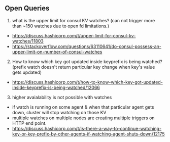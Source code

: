 ## Open Queries

1. what is the upper limit for consul KV watches? (can not trigger more than ~150 watches due to open fd limitations.)
* https://discuss.hashicorp.com/t/upper-limit-for-consul-kv-watches/11803
* https://stackoverflow.com/questions/63110641/do-consul-possess-an-upper-limit-on-number-of-consul-watches
2. How to know which key got updated inside keyprefix is being watched? (prefix watch doesn't return particular key change when key's value gets updated)
* https://discuss.hashicorp.com/t/how-to-know-which-key-got-updated-inside-keyprefix-is-being-watched/12066
3. higher avaialability is not possible with watches
* if watch is running on some agent & when that particular agent gets down, cluster will stop watching on those KV
* multiple watches on multiple nodes are creating multiple triggers on HTTP end point.
* https://discuss.hashicorp.com/t/is-there-a-way-to-continue-watching-key-or-key-prefix-by-other-agents-if-watching-agent-shuts-down/12175
